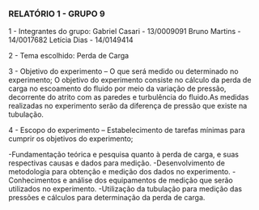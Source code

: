 ### RELATÓRIO 1 - GRUPO 9 ###

1 - Integrantes do grupo:
Gabriel Casari - 13/0009091
Bruno Martins - 14/0017682
Letícia Dias - 14/0149414

2 - Tema escolhido: Perda de Carga

3 - Objetivo do experimento – O que será medido ou determinado no experimento;
O objetivo do experimento consiste no cálculo da perda de carga no escoamento do fluido por meio da variação de pressão, decorrente do atrito com as paredes e turbulência do fluido.As medidas realizadas no experimento serão da diferença de pressão que existe na tubulação.

4 - Escopo do experimento – Estabelecimento de tarefas mínimas para cumprir os objetivos do experimento;

-Fundamentação teórica e pesquisa quanto à perda de carga, e suas respectivas causas e dados para medição.
-Desenvolvimento de metodologia para obtenção e medição dos dados no experimento.
-Conhecimentos e análise dos equipamentos de medição que serão utilizados no experimento.
-Utilização da tubulação para medição das pressões e cálculos para determinação da perda de carga.
